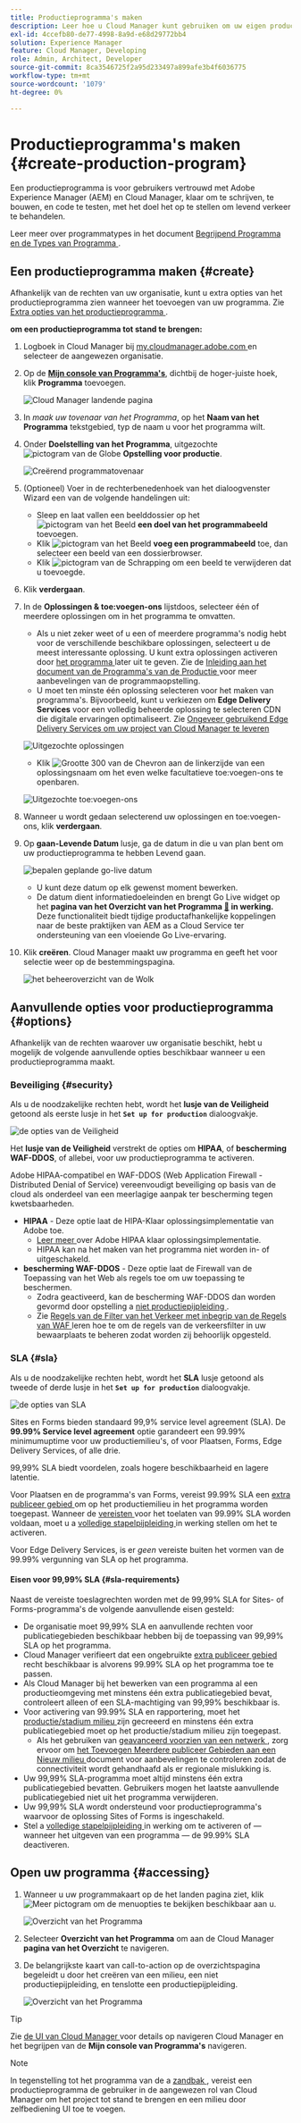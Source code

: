 ```yaml
---
title: Productieprogramma's maken
description: Leer hoe u Cloud Manager kunt gebruiken om uw eigen productieprogramma te maken voor het hosten van live verkeer.
exl-id: 4ccefb80-de77-4998-8a9d-e68d29772bb4
solution: Experience Manager
feature: Cloud Manager, Developing
role: Admin, Architect, Developer
source-git-commit: 8ca3546725f2a95d233497a899afe3b4f6036775
workflow-type: tm+mt
source-wordcount: '1079'
ht-degree: 0%

---
```



# Productieprogramma&#39;s maken {#create-production-program}

Een productieprogramma is voor gebruikers vertrouwd met Adobe Experience Manager (AEM) en Cloud Manager, klaar om te schrijven, te bouwen, en code te testen, met het doel het op te stellen om levend verkeer te behandelen.

Leer meer over programmatypes in het document [ Begrijpend Programma en de Types van Programma ](program-types.md).

## Een productieprogramma maken {#create}

Afhankelijk van de rechten van uw organisatie, kunt u extra opties van het productieprogramma zien wanneer het toevoegen van uw programma.
Zie [ Extra opties van het productieprogramma ](#options).

**om een productieprogramma tot stand te brengen:**

1. Logboek in Cloud Manager bij [ my.cloudmanager.adobe.com ](https://my.cloudmanager.adobe.com/) en selecteer de aangewezen organisatie.

1. Op de **[Mijn console van Programma&#39;s](/help/implementing/cloud-manager/navigation.md#my-programs)**, dichtbij de hoger-juiste hoek, klik **Programma** toevoegen.

   ![ Cloud Manager landende pagina ](assets/log-in.png)

1. In *maak uw tovenaar van het Programma*, op het **Naam van het Programma** tekstgebied, typ de naam u voor het programma wilt.

1. Onder **Doelstelling van het Programma**, uitgezochte ![ pictogram van de Globe ](https://spectrum.adobe.com/static/icons/workflow_18/Smock_Globe_18_N.svg) **Opstelling voor productie**.

   ![ Creërend programmatovenaar ](assets/create-production-program.png)

1. (Optioneel) Voer in de rechterbenedenhoek van het dialoogvenster Wizard een van de volgende handelingen uit:

   * Sleep en laat vallen een beelddossier op het ![ pictogram van het Beeld ](https://spectrum.adobe.com/static/icons/workflow_18/Smock_Image_18_N.svg) **een doel van het programmabeeld** toevoegen.
   * Klik ![ pictogram van het Beeld ](https://spectrum.adobe.com/static/icons/workflow_18/Smock_Image_18_N.svg) **voeg een programmabeeld** toe, dan selecteer een beeld van een dossierbrowser.
   * Klik ![ pictogram van de Schrapping ](https://spectrum.adobe.com/static/icons/workflow_18/Smock_DeleteOutline_18_N.svg) om een beeld te verwijderen dat u toevoegde.

1. Klik **verdergaan**.

1. In de **Oplossingen &amp; toe:voegen-ons** lijstdoos, selecteer één of meerdere oplossingen om in het programma te omvatten.

   * Als u niet zeker weet of u een of meerdere programma&#39;s nodig hebt voor de verschillende beschikbare oplossingen, selecteert u de meest interessante oplossing. U kunt extra oplossingen activeren door [ het programma ](/help/implementing/cloud-manager/getting-access-to-aem-in-cloud/editing-programs.md) later uit te geven. Zie de [ Inleiding aan het document van de Programma&#39;s van de Productie ](/help/implementing/cloud-manager/getting-access-to-aem-in-cloud/introduction-production-programs.md) voor meer aanbevelingen van de programmaopstelling.
   * U moet ten minste één oplossing selecteren voor het maken van programma&#39;s. Bijvoorbeeld, kunt u verkiezen om **Edge Delivery Services** voor een volledig beheerde oplossing te selecteren CDN die digitale ervaringen optimaliseert. Zie [ Ongeveer gebruikend Edge Delivery Services om uw project van Cloud Manager te leveren ](/help/implementing/cloud-manager/edge-delivery/introduction-to-edge-delivery-services.md)

   ![ Uitgezochte oplossingen ](/help/implementing/cloud-manager/getting-access-to-aem-in-cloud/assets/add-production-program-with-edge-v2.png)




   <!-- * If you selected the **[Enable Enhanced Security](#security)** option, you can select only as many solutions for which HIPAA entitlements are available. -->



   * Klik ![ Grootte 300 van de Chevron ](https://spectrum.adobe.com/static/icons/ui_18/ChevronSize300.svg) aan de linkerzijde van een oplossingsnaam om het even welke facultatieve toe:voegen-ons te openbaren. <!-- such as the **Commerce** add-on option under **Sites**. -->

   ![ Uitgezochte toe:voegen-ons ](assets/setup-prod-commerce.png)

1. Wanneer u wordt gedaan selecterend uw oplossingen en toe:voegen-ons, klik **verdergaan**.

1. Op **gaan-Levende Datum** lusje, ga de datum in die u van plan bent om uw productieprogramma te hebben Levend gaan.

   ![ bepalen geplande go-live datum ](assets/set-up-go-live.png)

   * U kunt deze datum op elk gewenst moment bewerken.
   * De datum dient informatiedoeleinden en brengt Go Live widget op het **pagina van het Overzicht van het Programma [&#128279;](/help/implementing/cloud-manager/getting-access-to-aem-in-cloud/editing-programs.md#program-overview) in werking.** Deze functionaliteit biedt tijdige productafhankelijke koppelingen naar de beste praktijken van AEM as a Cloud Service ter ondersteuning van een vloeiende Go Live-ervaring.

1. Klik **creëren**. Cloud Manager maakt uw programma en geeft het voor selectie weer op de bestemmingspagina.

   ![ het beheeroverzicht van de Wolk ](assets/navigate-cm.png)

## Aanvullende opties voor productieprogramma {#options}

Afhankelijk van de rechten waarover uw organisatie beschikt, hebt u mogelijk de volgende aanvullende opties beschikbaar wanneer u een productieprogramma maakt.

### Beveiliging {#security}

Als u de noodzakelijke rechten hebt, wordt het **lusje van de Veiligheid** getoond als eerste lusje in het **`Set up for production`** dialoogvakje.

![ de opties van de Veiligheid ](assets/create-production-program-security.png)

Het **lusje van de Veiligheid** verstrekt de opties om **HIPAA**, of **bescherming WAF-DDOS**, of allebei, voor uw productieprogramma te activeren.

Adobe HIPAA-compatibel en WAF-DDOS (Web Application Firewall - Distributed Denial of Service) vereenvoudigt beveiliging op basis van de cloud als onderdeel van een meerlagige aanpak ter bescherming tegen kwetsbaarheden.

* **HIPAA** - Deze optie laat de HIPA-Klaar oplossingsimplementatie van Adobe toe.
   * [ Leer meer ](https://www.adobe.com/trust/compliance/hipaa-ready.html) over Adobe HIPAA klaar oplossingsimplementatie.
   * HIPAA kan na het maken van het programma niet worden in- of uitgeschakeld.
* **bescherming WAF-DDOS** - Deze optie laat de Firewall van de Toepassing van het Web als regels toe om uw toepassing te beschermen.
   * Zodra geactiveerd, kan de bescherming WAF-DDOS dan worden gevormd door opstelling a [ niet productiepijpleiding ](/help/implementing/cloud-manager/configuring-pipelines/configuring-non-production-pipelines.md).
   * Zie [ Regels van de Filter van het Verkeer met inbegrip van de Regels van WAF ](/help/security/traffic-filter-rules-including-waf.md) leren hoe te om de regels van de verkeersfilter in uw bewaarplaats te beheren zodat worden zij behoorlijk opgesteld.

### SLA {#sla}

Als u de noodzakelijke rechten hebt, wordt het **SLA** lusje getoond als tweede of derde lusje in het **`Set up for production`** dialoogvakje.

![ de opties van SLA ](assets/create-production-program-sla.png)

Sites en Forms bieden standaard 99,9% service level agreement (SLA). De **99.99% Service level agreement** optie garandeert een 99.99% minimumuptime voor uw productiemilieu&#39;s, of voor Plaatsen, Forms, Edge Delivery Services, of alle drie.

99,99% SLA biedt voordelen, zoals hogere beschikbaarheid en lagere latentie.

Voor Plaatsen en de programma&#39;s van Forms, vereist 99.99% SLA een [ extra publiceer gebied ](/help/implementing/cloud-manager/manage-environments.md#multiple-regions) om op het productiemilieu in het programma worden toegepast. Wanneer de [ vereisten ](#sla-requirements) voor het toelaten van 99.99% SLA worden voldaan, moet u a [ volledige stapelpijpleiding ](/help/implementing/cloud-manager/configuring-pipelines/configuring-production-pipelines.md) in werking stellen om het te activeren.

Voor Edge Delivery Services, is er *geen* vereiste buiten het vormen van de 99.99% vergunning van SLA op het programma.

#### Eisen voor 99,99% SLA {#sla-requirements}

Naast de vereiste toeslagrechten worden met de 99,99% SLA for Sites- of Forms-programma&#39;s de volgende aanvullende eisen gesteld:

* De organisatie moet 99,99% SLA en aanvullende rechten voor publicatiegebieden beschikbaar hebben bij de toepassing van 99,99% SLA op het programma.
* Cloud Manager verifieert dat een ongebruikte [ extra publiceer gebied ](/help/implementing/cloud-manager/manage-environments.md#multiple-regions) recht beschikbaar is alvorens 99.99% SLA op het programma toe te passen.
* Als Cloud Manager bij het bewerken van een programma al een productieomgeving met minstens één extra publicatiegebied bevat, controleert alleen of een SLA-machtiging van 99,99% beschikbaar is.
* Voor activering van 99.99% SLA en rapportering, moet het [ productie/stadium milieu ](/help/implementing/cloud-manager/manage-environments.md#adding-environments) zijn gecreeerd en minstens één extra publicatiegebied moet op het productie/stadium milieu zijn toegepast.
   * Als het gebruiken van [ geavanceerd voorzien van een netwerk ](/help/security/configuring-advanced-networking.md), zorg ervoor om [ het Toevoegen Meerdere publiceer Gebieden aan een Nieuw milieu ](/help/implementing/cloud-manager/manage-environments.md#adding-regions) document voor aanbevelingen te controleren zodat de connectiviteit wordt gehandhaafd als er regionale mislukking is.
* Uw 99,99% SLA-programma moet altijd minstens één extra publicatiegebied bevatten. Gebruikers mogen het laatste aanvullende publicatiegebied niet uit het programma verwijderen.
* Uw 99,99% SLA wordt ondersteund voor productieprogramma&#39;s waarvoor de oplossing Sites of Forms is ingeschakeld.
* Stel a [ volledige stapelpijpleiding ](/help/implementing/cloud-manager/configuring-pipelines/configuring-production-pipelines.md) in werking om te activeren of — wanneer het uitgeven van een programma — de 99.99% SLA deactiveren.

## Open uw programma {#accessing}

1. Wanneer u uw programmakaart op de het landen pagina ziet, klik ![ Meer pictogram ](https://spectrum.adobe.com/static/icons/workflow_18/Smock_More_18_N.svg) om de menuopties te bekijken beschikbaar aan u.

   ![ Overzicht van het Programma ](assets/program-overview.png)

1. Selecteer **Overzicht van het Programma** om aan de Cloud Manager **pagina van het Overzicht** te navigeren.

1. De belangrijkste kaart van call-to-action op de overzichtspagina begeleidt u door het creëren van een milieu, een niet productiepijpleiding, en tenslotte een productiepijpleiding.

   ![ Overzicht van het Programma ](assets/set-up-prod5.png)

>[!TIP]
>
>Zie [ de UI van Cloud Manager ](/help/implementing/cloud-manager/navigation.md) voor details op navigeren Cloud Manager en het begrijpen van de **Mijn console van Programma&#39;s** navigeren.

>[!NOTE]
>
>In tegenstelling tot het programma van de a [ zandbak ](introduction-sandbox-programs.md#auto-creation), vereist een productieprogramma de gebruiker in de aangewezen rol van Cloud Manager om het project tot stand te brengen en een milieu door zelfbediening UI toe te voegen.


